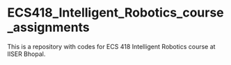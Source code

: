 # ECS418_Intelligent_Robotics_course_assignments
This is a repository with codes for ECS 418 Intelligent Robotics course at IISER Bhopal.
